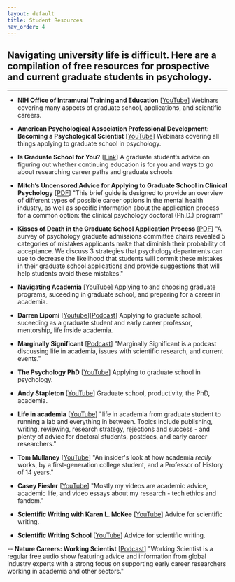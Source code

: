```yaml
---
layout: default
title: Student Resources
nav_order: 4
---
```



## Navigating university life is difficult. Here are a compilation of free resources for prospective and current graduate students in psychology.

---

- **NIH Office of Intramural Training and Education** [<a href="https://www.youtube.com/@NIHOITE/playlists" target="_blank">YouTube</a>] Webinars covering many aspects of graduate school, applications, and scientific careers.

- **American Psychological Association Professional Development: Becoming a Psychological Scientist** [<a href="https://www.youtube.com/playlist?list=PLxf85IzktYWKwO7bsDcr6kfV61nfkXdbd" target="_blank">YouTube</a>] Webinars covering all things applying to graduate school in psychology.

- **Is Graduate School for You?** [<a href="https://news.utexas.edu/2021/04/19/is-graduate-school-for-you/" target="_blank">Link</a>] A graduate student’s advice on figuring out whether continuing education is for you and ways to go about researching career paths and graduate schools


- **Mitch’s Uncensored Advice for Applying to Graduate School in Clinical Psychology** [<a href="https://mitch.web.unc.edu/wp-content/uploads/sites/4922/2017/02/MitchGradSchoolAdvice.pdf" target="_blank">PDF</a>] "This brief guide is designed to provide an overview of different types of possible career options in the mental health industry, as well as specific information about the application process for a common option: the clinical psychology doctoral (Ph.D.) program"



- **Kisses of Death in the Graduate School Application Process** [<a href="https://psychology.unl.edu/psichi/Graduate_School_Application_Kisses_of_Death.pdf" target="_blank">PDF</a>] "A survey of psychology graduate admissions committee chairs revealed 5 categories of mistakes applicants make that diminish their probability of acceptance. We discuss 3 strategies that psychology departments can use to decrease the likelihood that students will commit these mistakes in their graduate school applications and provide suggestions that will help students avoid these mistakes."


- **Navigating Academia** [<a href="https://www.youtube.com/@NavigatingAcademia/playlists" target="_blank">YouTube</a>] Applying to and choosing graduate programs, suceeding in graduate school, and preparing for a career in academia.


- **Darren Lipomi** [<a href="https://www.youtube.com/@djlipomi" target="_blank">Youtube</a>][<a href="https://podcasts.apple.com/us/podcast/molecular-podcasting-with-darren-lipomi/id1519830532" target="_blank">Podcast</a>] Applying to graduate school, suceeding as a graduate student and early career professor, mentorship, life inside academia.




- **Marginally Significant** [<a href="https://podcasts.apple.com/us/podcast/marginally-significant/id1455581022" target="_blank">Podcast</a>] "Marginally Significant is a podcast discussing life in academia, issues with scientific research, and current events."



- **The Psychology PhD** [<a href="https://www.youtube.com/@ThePsychologyPhD" target="_blank">YouTube</a>] Applying to graduate school in psychology.


- **Andy Stapleton** [<a href="https://www.youtube.com/@DrAndyStapleton" target="_blank">YouTube</a>] Graduate school, productivity, the PhD, academia.

- **Life in academia** [<a href="https://www.youtube.com/@mrillig" target="_blank">YouTube</a>] "life in academia from graduate student to running a lab and everything in between. Topics include publishing, writing, reviewing, research strategy, rejections and success - and plenty of advice for doctoral students, postdocs, and early career researchers."

- **Tom Mullaney** [<a href="https://www.youtube.com/@tsmullaney" target="_blank">YouTube</a>] "An insider's look at how academia *really* works, by a first-generation college student, and a Professor of History of 14 years."

- **Casey Fiesler** [<a href="https://www.youtube.com/@CaseyFieslerPhD" target="_blank">YouTube</a>] "Mostly my videos are academic advice, academic life, and video essays about my research -  tech ethics and fandom."

- **Scientific Writing with Karen L. McKee** [<a href="https://www.youtube.com/@user-wr6bk8yy3m" target="_blank">YouTube</a>] Advice for scientific writing.
 
- **Scientific Writing School** [<a href="https://www.youtube.com/@ScientificWritingSchool" target="_blank">YouTube</a>] Advice for scientific writing.
 
 
 
-- **Nature Careers: Working Scientist** [<a href="https://podcasts.apple.com/us/podcast/working-scientist/id270216511" target="_blank">Podcast</a>] "Working Scientist is a regular free audio show featuring advice and information from global industry experts with a strong focus on supporting early career researchers working in academia and other sectors."
 
 
 
 
 
 
 
 <br/><br/>
